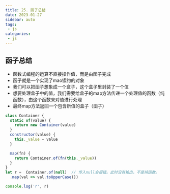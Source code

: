 ```yaml
---
title: 25. 函子总结
date: 2023-01-27
sidebar: auto
tags:
 - js
categories:
 - js
---
```


## 函子总结
- 函数式编程的运算不直接操作值，而是由函子完成
- 函子就是一个实现了mao锲约的对象
- 我们可以把函子想象成一个盒子，这个盒子里封装了一个值
- 想要处理盒子中的值，我们需要给盒子的map方法传递一个处理值的函数（纯函数），由这个函数来对值进行处理
- 最终map方法返回一个包含新值的盒子（函子）

```js
class Container {
  static of(value) {
    return new Container(value)
  }
  constructor(value) {
    this._value = value
  }

  map(fn) {
    return Container.of(fn(this._value))
  }
}
let r =  Container.of(null)  // 传入null会报错。此时没有输出，不是纯函数。
  .map(val => val.toUpperCase())

console.log('r', r)  
```